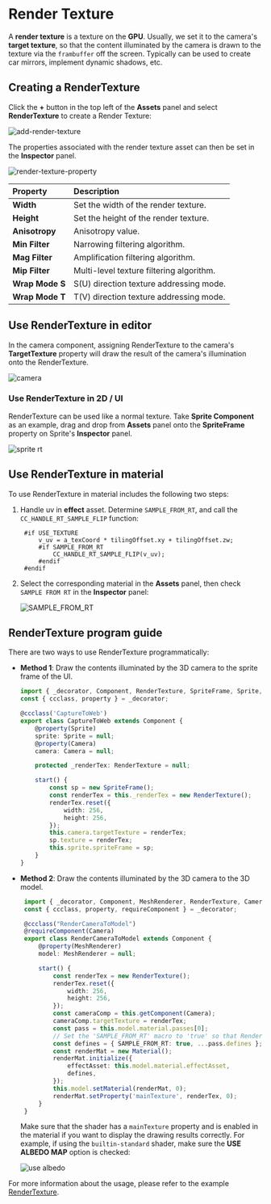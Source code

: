 # Render Texture

A __render texture__ is a texture on the __GPU__. Usually, we set it to the camera's __target texture__, so that the content illuminated by the camera is drawn to the texture via the `frambuffer` off the screen. Typically can be used to create car mirrors, implement dynamic shadows, etc.

## Creating a RenderTexture

Click the __+__ button in the top left of the __Assets__ panel and select __RenderTexture__ to create a Render Texture:

![add-render-texture](render-texture/add-render-texture.png)

The properties associated with the render texture asset can then be set in the __Inspector__ panel.

![render-texture-property](render-texture/render-texture-property.png)

| Property | Description |
| :--- | :--- |
| __Width__  | Set the width of the render texture.  |
| __Height__ | Set the height of the render texture. |
| __Anisotropy__ | Anisotropy value. |
| __Min Filter__ | Narrowing filtering algorithm.     |
| __Mag Filter__ | Amplification filtering algorithm. |
| __Mip Filter__ | Multi-level texture filtering algorithm. |
| __Wrap Mode S__ | S(U) direction texture addressing mode. |
| __Wrap Mode T__ | T(V) direction texture addressing mode. |

## Use RenderTexture in editor

In the camera component, assigning RenderTexture to the camera's __TargetTexture__ property will draw the result of the camera's illumination onto the RenderTexture.

![camera](render-texture/camera.png)

### Use RenderTexture in 2D / UI

RenderTexture can be used like a normal texture. Take __Sprite Component__ as an example, drag and drop from __Assets__ panel onto the __SpriteFrame__ property on Sprite's __Inspector__ panel.

![sprite rt](render-texture/sprite-rt.png)

## Use RenderTexture in material

To use RenderTexture in material includes the following two steps:

1. Handle uv in __effect__ asset. Determine `SAMPLE_FROM_RT`, and call the `CC_HANDLE_RT_SAMPLE_FLIP` function:

   ```
    #if USE_TEXTURE
        v_uv = a_texCoord * tilingOffset.xy + tilingOffset.zw;
        #if SAMPLE_FROM_RT
            CC_HANDLE_RT_SAMPLE_FLIP(v_uv);
        #endif
    #endif
    ```

2. Select the corresponding material in the __Assets__ panel, then check `SAMPLE FROM RT` in the __Inspector__ panel:

    ![SAMPLE_FROM_RT](render-texture/SampleFormRT.png)

## RenderTexture program guide

There are two ways to use RenderTexture programmatically:

- __Method 1__: Draw the contents illuminated by the 3D camera to the sprite frame of the UI.

    ```typescript
    import { _decorator, Component, RenderTexture, SpriteFrame, Sprite, Camera } from 'cc';
    const { ccclass, property } = _decorator;

    @ccclass('CaptureToWeb')
    export class CaptureToWeb extends Component {
        @property(Sprite)
        sprite: Sprite = null;
        @property(Camera)
        camera: Camera = null;

        protected _renderTex: RenderTexture = null;

        start() {
            const sp = new SpriteFrame();
            const renderTex = this._renderTex = new RenderTexture();
            renderTex.reset({
                width: 256,
                height: 256,
            });
            this.camera.targetTexture = renderTex;
            sp.texture = renderTex;
            this.sprite.spriteFrame = sp;
        }
    }
    ```

- __Method 2__: Draw the contents illuminated by the 3D camera to the 3D model.

   ```typescript
    import { _decorator, Component, MeshRenderer, RenderTexture, Camera, Material } from 'cc';
    const { ccclass, property, requireComponent } = _decorator;

    @ccclass("RenderCameraToModel")
    @requireComponent(Camera)
    export class RenderCameraToModel extends Component {
        @property(MeshRenderer)
        model: MeshRenderer = null;

        start() {            
            const renderTex = new RenderTexture();
            renderTex.reset({
                width: 256,
                height: 256,
            });
            const cameraComp = this.getComponent(Camera);
            cameraComp.targetTexture = renderTex;
            const pass = this.model.material.passes[0];
            // Set the 'SAMPLE_FROM_RT' macro to 'true' so that RenderTexture can be displayed correctly on each platform
            const defines = { SAMPLE_FROM_RT: true, ...pass.defines };
            const renderMat = new Material();
            renderMat.initialize({
                effectAsset: this.model.material.effectAsset,
                defines,
            });
            this.model.setMaterial(renderMat, 0);
            renderMat.setProperty('mainTexture', renderTex, 0);
        }
    }
    ```

    Make sure that the shader has a `mainTexture` property and is enabled in the material if you want to display the drawing results correctly. For example, if using the `builtin-standard` shader, make sure the __USE ALBEDO MAP__ option is checked:

    ![use albedo](render-texture/use-albedo.png)

For more information about the usage, please refer to the example [RenderTexture](https://github.com/cocos/cocos-test-projects/tree/v3.4/assets/cases/rendertexture).
